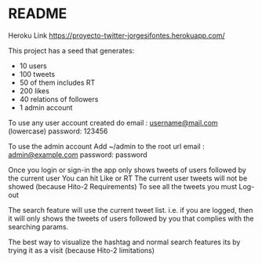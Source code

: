 # README

Heroku Link
https://proyecto-twitter-jorgesifontes.herokuapp.com/

This project has a seed that generates:
- 10 users
- 100 tweets
- 50 of them includes RT
- 200 likes
- 40 relations of followers
- 1 admin account

To use any user account created do
 email   : username@mail.com   (lowercase)
 password: 123456

To use the admin account Add ~/admin to the root url
email   : admin@example.com
password: password

Once you login or sign-in the app only shows tweets of users followed by the current user
You can hit Like or RT
The current user tweets will not be showed (because Hito-2 Requirements)
To see all the tweets you must Log-out

The search feature will use the current tweet list.
i.e. if you are logged, then it will only shows the tweets of users followed by you
that complies with the searching params.

The best way to visualize the hashtag and normal search features its by trying it 
as a visit (because Hito-2 limitations)

